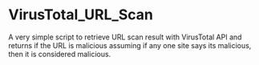 # VirusTotal_URL_Scan
A very simple script to retrieve URL scan result with VirusTotal API and returns if the URL is malicious assuming if any one site says its malicious, then it is considered malicious.

